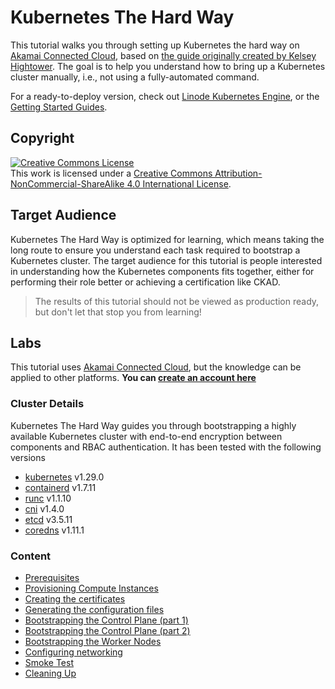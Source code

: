 # Kubernetes The Hard Way

This tutorial walks you through setting up Kubernetes the hard way on [Akamai Connected Cloud](https://www.linode.com/), based on [the guide originally created by Kelsey Hightower](https://github.com/kelseyhightower/kubernetes-the-hard-way). The goal is to help you understand how to bring up a Kubernetes cluster manually, i.e., not using a fully-automated command. 

For a ready-to-deploy version, check out [Linode Kubernetes Engine](https://www.linode.com/products/kubernetes/), or the [Getting Started Guides](https://kubernetes.io/docs/setup).


## Copyright

<a rel="license" href="http://creativecommons.org/licenses/by-nc-sa/4.0/"><img alt="Creative Commons License" style="border-width:0" src="https://i.creativecommons.org/l/by-nc-sa/4.0/88x31.png" /></a><br />This work is licensed under a <a rel="license" href="http://creativecommons.org/licenses/by-nc-sa/4.0/">Creative Commons Attribution-NonCommercial-ShareAlike 4.0 International License</a>.


## Target Audience

Kubernetes The Hard Way is optimized for learning, which means taking the long route to ensure you understand each task required to bootstrap a Kubernetes cluster. The target audience for this tutorial is people interested in understanding how the Kubernetes components fits together, either for performing their role better or achieving a certification like CKAD.

> The results of this tutorial should not be viewed as production ready, but don't let that stop you from learning!


## Labs

This tutorial uses [Akamai Connected Cloud](https://www.linode.com/), but the knowledge can be applied to other platforms. **You can [create an account here](https://login.linode.com/signup?promo=docs080123)**

### Cluster Details

Kubernetes The Hard Way guides you through bootstrapping a highly available Kubernetes cluster with end-to-end encryption between components and RBAC authentication. It has been tested with the following versions

* [kubernetes](https://github.com/kubernetes/kubernetes) v1.29.0
* [containerd](https://github.com/containerd/containerd) v1.7.11
* [runc](https://github.com/opencontainers/runc/) v1.1.10
* [cni](https://github.com/containernetworking/cni) v1.4.0
* [etcd](https://github.com/etcd-io/etcd) v3.5.11
* [coredns](https://github.com/coredns/coredns) v1.11.1

### Content

* [Prerequisites](guide/0.prerequisites.md)
* [Provisioning Compute Instances](guide/1.instances.md)
* [Creating the certificates](guide/2.certificates.md)
* [Generating the configuration files](guide/3.configFiles.md)
* [Bootstrapping the Control Plane (part 1)](guide/4.controlPlane-1.md)
* [Bootstrapping the Control Plane (part 2)](guide/4.controlPlane-2.md)
* [Bootstrapping the Worker Nodes](guide/5.workerNodes.md)
* [Configuring networking](guide/6.networking.md)
* [Smoke Test](guide/7.smokeTests.md)
* [Cleaning Up](guide/8.cleanUp.md)


